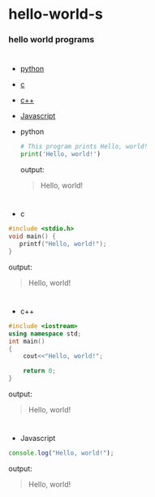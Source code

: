 # hello-world-s

### hello world programs
#

- [python](#python)
- [c](#c)
- [c++](#c++)
- [Javascript](#Javascript)

- python 
 
  ```python
  # This program prints Hello, world!
  print('Hello, world!')
  ```
  output:
  > Hello, world!
  
  #

- c

```c
#include <stdio.h>
void main() {
   printf("Hello, world!");
}
```
output:
> Hello, world!

#

- c++

```c++
#include <iostream>
using namespace std;
int main()
{
    cout<<"Hello, world!";

    return 0;
}
```
output:
> Hello, world!

#

- Javascript

```javascript
console.log("Hello, world!");
```
output:
> Hello, world!

#
